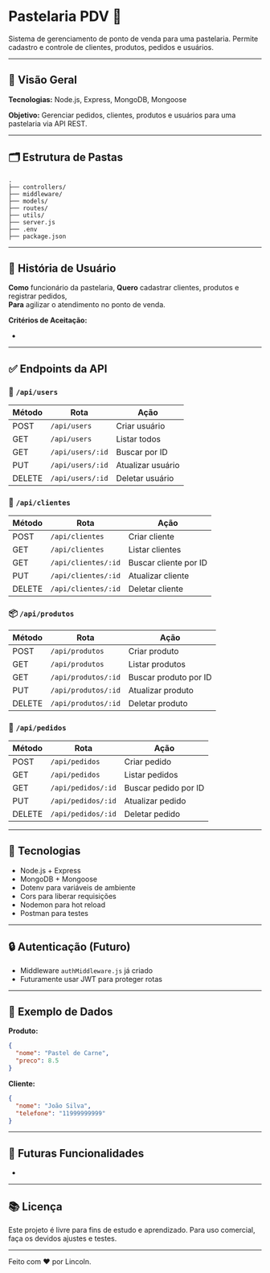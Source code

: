 # Pastelaria PDV 🍴

Sistema de gerenciamento de ponto de venda para uma pastelaria. Permite cadastro e controle de clientes, produtos, pedidos e usuários.

---

## 📅 Visão Geral

**Tecnologias:** Node.js, Express, MongoDB, Mongoose

**Objetivo:** Gerenciar pedidos, clientes, produtos e usuários para uma pastelaria via API REST.

---

## 🗂️ Estrutura de Pastas

```
.
├── controllers/
├── middleware/
├── models/
├── routes/
├── utils/
├── server.js
├── .env
├── package.json
```

---

## 👤 História de Usuário

**Como** funcionário da pastelaria, **Quero** cadastrar clientes, produtos e registrar pedidos,\
**Para** agilizar o atendimento no ponto de venda.

**Critérios de Aceitação:**

-

---

## ✅ Endpoints da API

### 🔐 `/api/users`

| Método | Rota             | Ação              |
| ------ | ---------------- | ----------------- |
| POST   | `/api/users`     | Criar usuário     |
| GET    | `/api/users`     | Listar todos      |
| GET    | `/api/users/:id` | Buscar por ID     |
| PUT    | `/api/users/:id` | Atualizar usuário |
| DELETE | `/api/users/:id` | Deletar usuário   |

### 👥 `/api/clientes`

| Método | Rota                | Ação                  |
| ------ | ------------------- | --------------------- |
| POST   | `/api/clientes`     | Criar cliente         |
| GET    | `/api/clientes`     | Listar clientes       |
| GET    | `/api/clientes/:id` | Buscar cliente por ID |
| PUT    | `/api/clientes/:id` | Atualizar cliente     |
| DELETE | `/api/clientes/:id` | Deletar cliente       |

### 📦 `/api/produtos`

| Método | Rota                | Ação                  |
| ------ | ------------------- | --------------------- |
| POST   | `/api/produtos`     | Criar produto         |
| GET    | `/api/produtos`     | Listar produtos       |
| GET    | `/api/produtos/:id` | Buscar produto por ID |
| PUT    | `/api/produtos/:id` | Atualizar produto     |
| DELETE | `/api/produtos/:id` | Deletar produto       |

### 📏 `/api/pedidos`

| Método | Rota               | Ação                 |
| ------ | ------------------ | -------------------- |
| POST   | `/api/pedidos`     | Criar pedido         |
| GET    | `/api/pedidos`     | Listar pedidos       |
| GET    | `/api/pedidos/:id` | Buscar pedido por ID |
| PUT    | `/api/pedidos/:id` | Atualizar pedido     |
| DELETE | `/api/pedidos/:id` | Deletar pedido       |

---

## 💪 Tecnologias

- Node.js + Express
- MongoDB + Mongoose
- Dotenv para variáveis de ambiente
- Cors para liberar requisições
- Nodemon para hot reload
- Postman para testes

---

## 🔒 Autenticação (Futuro)

- Middleware `authMiddleware.js` já criado
- Futuramente usar JWT para proteger rotas

---

## 📃 Exemplo de Dados

**Produto:**

```json
{
  "nome": "Pastel de Carne",
  "preco": 8.5
}
```

**Cliente:**

```json
{
  "nome": "João Silva",
  "telefone": "11999999999"
}
```

---

## 🚀 Futuras Funcionalidades

-

---

## 📚 Licença

Este projeto é livre para fins de estudo e aprendizado. Para uso comercial, faça os devidos ajustes e testes.

---

Feito com ❤️ por Lincoln.

